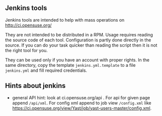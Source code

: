 ## Jenkins tools

Jenkins tools are intended to help with mass operations
on <http://ci.opensuse.org/>

They are not intended to be distributed in a RPM.
Usage requires reading the source code of each tool. Configuration is partly
done directly in the source.
If you can do your task quicker than reading the script
then it is not the right tool for you.

They can be used only if you have an account with proper rights.
In the same directory, copy the template `jenkins.yml.template` to a file
`jenkins.yml` and fill required credentials.

## Hints about jenkins

- general API hint: look at ci.opensuse.org/api . For api for given page append `/api/xml`.
  For config xml append to job view `/config.xml` like <https://ci.opensuse.org/view/Yast/job/yast-users-master/config.xml>.
